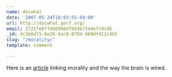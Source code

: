 ```yaml
---
name: docwhat
date: '2007-05-24T10:03:55-04:00'
url: http://docwhat.gerf.org/
email: 2721fe8ffd609b6df0d4b734defc9cd5
_id: dc5b6d75-6e26-4ac8-8704-669df412c4b5
slug: "/morality/"
template: comment

---
```


<!-- ckey="0E5C7F13" -->Here is an <a href="http://richarddawkins.net/article,1136,Scientists-Draw-Link-Between-Morality-And-Brains-Wiring,Robert-Lee-Hotz-WSJcom" rel="nofollow">article</a> linking morality and the way the brain is wired.
